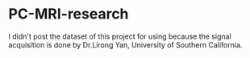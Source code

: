 # PC-MRI-research
I didn't post the dataset of this project for using because the signal acquisition is done by Dr.Lirong Yan, University of Southern California.
